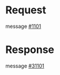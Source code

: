 # Request
message [#1101](../../proto/README.md#action_1101)

# Response
message [#31101](../../proto/README.md#action_31101)